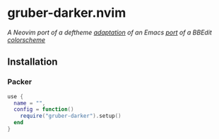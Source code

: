 # gruber-darker.nvim

_A Neovim port of a deftheme [adaptation][gruber-darker] of an Emacs [port][gruber-darker]
of a BBEdit [colorscheme][gruber-dark]_

## Installation

### Packer

```lua
use {
  name = "",
  config = function()
    require("gruber-darker").setup()
  end
}
```

[gruber-darker-theme]: https://github.com/rexim/gruber-darker-theme
[gruber-darker]: https://jblevins.org/projects/emacs-color-themes/gruber-darker-theme.el.html
[gruber-dark]: http://daringfireball.net/projects/bbcolors/schemes/
